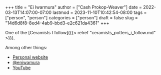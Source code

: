 +++
title = "Ei Iwarmura"
author = ["Cash Prokop-Weaver"]
date = 2022-03-13T14:07:00-07:00
lastmod = 2023-11-10T10:42:54-08:00
tags = ["person", "person"]
categories = ["person"]
draft = false
slug = "14d6d8f8-8ed4-4ab9-bbd3-e2c621da4361"
+++

One of the [Ceramists I follow]({{< relref "ceramists_potters_i_follow.md" >}}).

Among other things:

-   [Personal website](https://www.en-iwamura.com/)
-   [@eniwamura](https://instagram.com/eniwamura)
-   [YouTube](https://www.youtube.com/channel/UCiJjYQgwpKzAMlZFND8G5lg)
